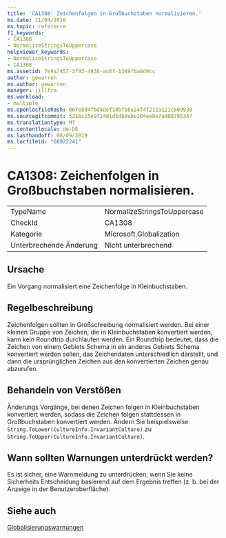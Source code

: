 ```yaml
---
title: 'CA1308: Zeichenfolgen in Großbuchstaben normalisieren.'
ms.date: 11/04/2016
ms.topic: reference
f1_keywords:
- CA1308
- NormalizeStringsToUppercase
helpviewer_keywords:
- NormalizeStringsToUppercase
- CA1308
ms.assetid: 7e9a7457-3f93-4938-ac6f-1389fba8d9cc
author: gewarren
ms.author: gewarren
manager: jillfra
ms.workload:
- multiple
ms.openlocfilehash: 06fe8d4fbd4def14bfb8a24f4f211a121c809930
ms.sourcegitcommit: 5216c15e9f24d1d5db9ebe204ee0e7ad08705347
ms.translationtype: MT
ms.contentlocale: de-DE
ms.lasthandoff: 08/09/2019
ms.locfileid: "68922241"
---
```

# <a name="ca1308-normalize-strings-to-uppercase"></a>CA1308: Zeichenfolgen in Großbuchstaben normalisieren.

|||
|-|-|
|TypeName|NormalizeStringsToUppercase|
|CheckId|CA1308|
|Kategorie|Microsoft.Globalization|
|Unterbrechende Änderung|Nicht unterbrechend|

## <a name="cause"></a>Ursache
Ein Vorgang normalisiert eine Zeichenfolge in Kleinbuchstaben.

## <a name="rule-description"></a>Regelbeschreibung
Zeichenfolgen sollten in Großschreibung normalisiert werden. Bei einer kleinen Gruppe von Zeichen, die in Kleinbuchstaben konvertiert werden, kann kein Roundtrip durchlaufen werden. Ein Roundtrip bedeutet, dass die Zeichen von einem Gebiets Schema in ein anderes Gebiets Schema konvertiert werden sollen, das Zeichendaten unterschiedlich darstellt, und dann die ursprünglichen Zeichen aus den konvertierten Zeichen genau abzurufen.

## <a name="how-to-fix-violations"></a>Behandeln von Verstößen
Änderungs Vorgänge, bei denen Zeichen folgen in Kleinbuchstaben konvertiert werden, sodass die Zeichen folgen stattdessen in Großbuchstaben konvertiert werden. Ändern Sie beispielsweise `String.ToLower(CultureInfo.InvariantCulture)` zu `String.ToUpper(CultureInfo.InvariantCulture)`.

## <a name="when-to-suppress-warnings"></a>Wann sollten Warnungen unterdrückt werden?
Es ist sicher, eine Warnmeldung zu unterdrücken, wenn Sie keine Sicherheits Entscheidung basierend auf dem Ergebnis treffen (z. b. bei der Anzeige in der Benutzeroberfläche).

## <a name="see-also"></a>Siehe auch
[Globalisierungswarnungen](../code-quality/globalization-warnings.md)